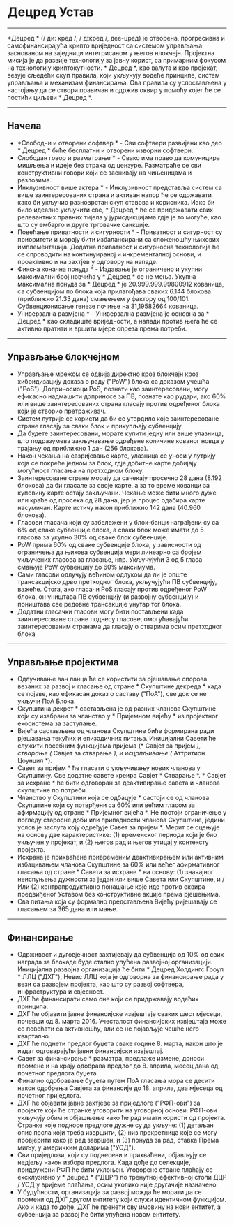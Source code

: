 #  <i class="fa fa-gavel"></i> Децред Устав

---

*Децред * (/ ди: кред /, / дɪкред /, дее-цред) је отворена, прогресивна и самофинансирајућа крипто вриједност са системом управљања заснованом на заједници интегрисаном у његов нлокчејн. Пројектна мисија је да развије технологију за јавну корист, са примарним фокусом на технологију криптокутности. * Децред *, као валута и као пројекат, везује сљедећи скуп правила, који укључују водеће принципе, систем управљања и механизам финансирања. Ова правила су успостављена у настојању да се створи правичан и одржив оквир у помоћу којег ће се постићи циљеви * Децред *.

---

## Начела

* *Слободни и отворени софтвер * - Сви софтвери развијени као део * Децред * биће бесплатни и отворени изворни софтвери.
* Слободан говор и разматрање * - Свако има право да комуницира мишљења и идеје без страха од цензуре. Разматраће се сви конструктивни говори који се заснивају на чињеницама и разлозима.
* Инклузивност више актера * - Инклузивност представља систем са више заинтересованих страна и активан напор ће се одржавати како би укључио разноврстан скуп ставова и корисника. Иако би било идеално укључити све, * Децред * ће се придржавати свих релевантних правних тијела у јурисдикцијама гдје је то могуће, као што су ембарго и друге трговачке санкције.
* Повећање приватности и сигурности * - Приватност и сигурност су приоритети и морају бити избалансирани са сложеношћу њихових имплементација. Додатна приватност и сигурносна технологија ће се спроводити на континуираној и инкременталној основи, и проактивно и на захтјев у одговору на нападе.
* Фиксна коначна понуда * - Издавање је ограничено и укупни максимални број новчића у * Децред * се не мења. Укупна максимална понуда за * Децред * је 20.999.999.99800912 кованица, са субвенцијом по блока која прилагођава сваких 6.144 блокова (приближно 21.33 дана) смањењем у фактору од 100/101. Субвенционисање генезе почиње на 31,19582664 кованица.
* Универзална размјена * - Универзална размјена је основна за * Децред * као складиште вриједности, а напади против њега ће се активно пратити и вршити мјере опреза према потреби.

---

## Управљање блокчејном

* Управљање мрежом се одвија директно кроз блокчејн кроз хибридизацију доказа о раду ("PoW") блока са доказом учешћа ("PoS"). Доприносиоци PoS, познати као заинтересовани, могу ефикасно надмашити доприносе за ПВ, познате као рудари, ако 60% или више заинтересованих страна гласају против одређеног блока који је створио претраживач.
* Систем лутрије се користи да би се утврдило које заинтересоване стране гласају за сваки блок и прикупљају субвенцију.
* Да будете заинтересовани, морате купити једну или више улазница, што подразумева закључавање одређене количине кованог новца у трајању од приближно 1 дан (256 блокова).
* Након чекања на сазријевање карте, улазница се уноси у лутрију која се покреће једном за блок, гдје добитне карте добијају могућност гласања на претходном блоку.
* Заинтересоване стране морају да сачекају просечно 28 дана (8.192 блокова) да би гласале за своје карте, а за то време кованци за куповину карте остају закључани. Чекање може бити много дуже или краће од просека од 28 дана, јер је процес одабира карте насумичан. Карте истичу након приближно 142 дана (40.960 блокова).
* Гласови гласача који су забележени у блок-банци награђени су са 6% од сваке субвенције блока, а сваки блок може имати до 5 гласова за укупно 30% од сваке блок субвенције.
* PoW прима 60% од сваке субвенције блока, у зависности од ограничења да њихова субвенција мери линеарно са бројем укључених гласова за гласање, нпр. Укључујући 3 од 5 гласа смањује PoW субвенцију до 60% максимума.
* Сами гласови одлучују већином одлуком да ли је опште трансакцијско дрво претходног блока, укључујући ПВ субвенцију, важеће. Стога, ако гласачи PoS гласају против одређеног PoW блока, он уништава ПВ субвенцију (и развојну субвенцију) и поништава све редовне трансакције унутар тог блока.
* Додатни гласачки гласови могу бити постављени када заинтересоване стране поднесу гласове, омогућавајући заинтересованим странама да гласају о стварима осим претходног блока

---

## Управљање пројектима

* Одлучивање ван ланца ће се користити за рјешавање спорова везаних за развој и гласање од стране * Скупштине декреда * када се појаве, као ефикасан доказ о саставу ("ПоА"), све док се не укључи ПоА Блока.
* Скупштина декрет * састављена је од разних чланова Скупштине који су изабрани за чланство у * Пријемном вијећу * из пројектног екосистема за заступање.
* Вијећа састављена од чланова Скупштине биће формирана ради рјешавања текућих и епизодичних питања. Иницијални Савети ће служити посебним функцијама пријема (* Савјет за пријем *), стварање (* Савјет за стварање *), и исцрпљивање (* Аттритион Цоунцил *).
* Савет за пријем * ће гласати о укључивању нових чланова у Скупштину. Све додатне савете креира Савјет * Стварање *. * Савјет за исхране * ће бити одговоран за деактивирање савета и чланова скупштине по потреби.
* Чланство у Скупштини која се одбацује * састоји се од чланова Скупштине који су потврђени са 60% или већим гласом за афирмацију од стране * Пријемног вијећа *. Не постоји ограничење у погледу старосне доби или припадности чланова Скупштине, једини услов је заслуга коју одређује Савет за пријем *. Мерит се оцењује на основу две карактеристике: (1) временског периода који је био укључен у пројекат, и (2) његов рад и његов утицај у контексту пројекта.
* Исхрана је прихваћена привременим деактивирањем или активним избацивањем чланова Скупштине за 60% или већег афирмативног гласања од стране * Савета за исхране * на основу: (1) значајног неиспуњења дужности за један или више Савета или Скупштине, и / Или (2) контрапродуктивно понашање које иде против оквира предвиђеног Уставом без конструктивне акције према рјешењима.
* Сва питања која су формално представљена Вијећу ријешавају се гласањем за 365 дана или мање.

---

## Финансирање

* Одрживост и дуговјечност захтијевају да субвенција од 10% од свих награда за блокаде буде стално упућена развојној организацији. Иницијална развојна организација ће бити * Децред Холдингс Гроуп * ЛЛЦ ("ДХГ"), Невис ЛЛЦ која је одговорна за финансирање рада у вези са развојем пројекта, као што су развој софтвера, инфраструктура и свјесност.
* ДХГ ће финансирати само оне који се придржавају водећих принципа.
* ДХГ ће објавити јавне финансијске извјештаје сваких шест мјесеци, почевши од 8. марта 2016. Учесталост финансијских извјештаја може се повећати са активношћу, али се не појављује чешће него квартално.
* ДХГ ће поднети предлог буџета сваке године 8. марта, након што је издат одговарајући јавни финансијски извјештај.
* Савет за финансирање * разматра, предлаже измене, доноси промене и на крају одобрава предлог до 8. априла, месец дана од почетног предлога буџета.
* Финално одобравање буџета путем ПоА гласања мора се десити након одобрења Савјета за финансије до 18. априла, два мјесеца од почетног приједлога.
* ДХГ ће објавити јавне захтјеве за приједлоге ("РФП-ови") за пројекте који ће странке уговорити на уговорној основи. РФП-ови укључују обим и објашњење како ће рад имати користи од пројекта. Странке које подносе предлоге дужне су да укључе: (1) детаљан опис посла који треба извршити, (2) низ прекретница које се могу провјерити како је рад завршен, и (3) понуда за рад, ставка Према миљу, у америчким доларима ("УСД").
* Сви приједлози, који су поднесени и прихваћени, објављују се недјељу након избора предлога. Када дође до селекције, придружени РФП ће бити уклоњен. Уговорене стране плаћају се ексклузивно у * децред * ("ДЦР") по тренутној ефективној стопи ДЦР / УСД у вријеме плаћања, осим уколико није другачије назначено.
* У будућности, организација за развој можда ће морати да се промени од ДХГ ​​другом ентитету који служи идентичном функцијом. Ако и када то дође, ДХГ ће пренети сву имовину на нови ентитет, а субвенција за развој ће бити упућена новом ентитету.
